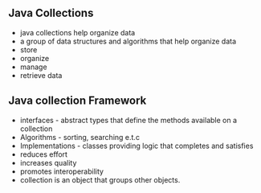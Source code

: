 ## Java Collections
 - java collections help organize data
 - a group of data structures and algorithms that help organize data
 - store
 - organize 
 - manage 
- retrieve data
## Java collection Framework
- interfaces - abstract types that define the methods available on a collection
- Algorithms - sorting, searching e.t.c
- Implementations - classes providing logic that completes and satisfies
- reduces effort
- increases quality
- promotes interoperability
- collection is an object that groups other objects.